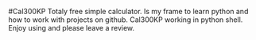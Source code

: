 #Cal300KP 
Totaly free simple calculator. Is my frame to learn python and how to work with projects on github.
Cal300KP working in python shell.
Enjoy using and please leave a review.
